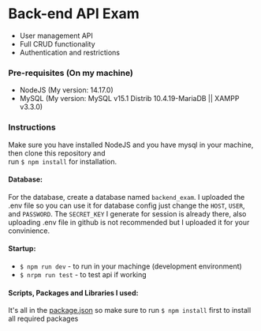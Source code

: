 # Back-end API Exam
- User management API 
- Full CRUD functionality
- Authentication and restrictions

### Pre-requisites (On my machine)
- NodeJS (My version: 14.17.0)
- MySQL (My version: MySQL v15.1 Distrib 10.4.19-MariaDB || XAMPP v3.3.0)

### Instructions
Make sure you have installed NodeJS and you have mysql in your machine, then clone this repository and <br>
run `$ npm install` for installation.

#### Database:
For the database, create a database named `backend_exam`. I uploaded the .env file so you can use it for database config just change the `HOST`, `USER`, and `PASSWORD`. The `SECRET_KEY` I generate for session is already there, also uploading .env file in github is not recommended but I uploaded it for your convinience. 

#### Startup:
- `$ npm run dev` - to run in your machinge (development environment)
- `$ nrpm run test` - to test api if working

#### Scripts, Packages and Libraries I used:
It's all in the [package.json](https://github.com/rodelcabs/backend_exam/blob/master/package.json) so make sure to run `$ npm install` first to install all required packages
